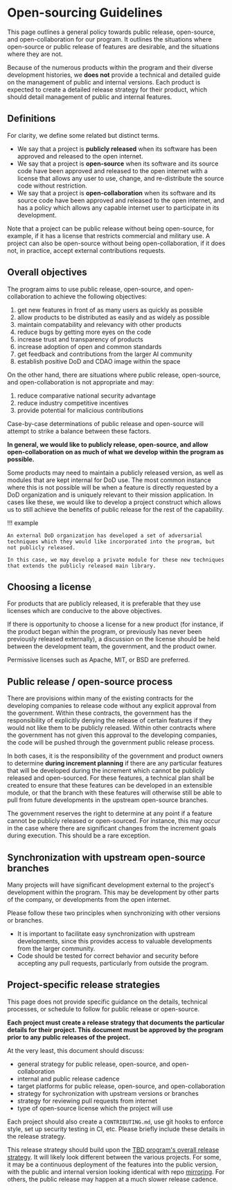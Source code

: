 # Open-sourcing Guidelines

This page outlines a general policy towards public release, open-source, and open-collaboration for our program. It outlines the situations where open-source or public release of features are desirable, and the situations where they are not. 

Because of the numerous products within the program and their diverse development histories, we **does not** provide a technical and detailed guide on the management of public and internal versions. Each product is expected to create a detailed release strategy for their product, which should detail management of public and internal features.


## Definitions

For clarity, we define some related but distinct terms.

- We say that a project is **publicly released** when its software has been approved and released to the open internet.
- We say that a project is **open-source** when its software and its source code have been approved and released to the open internet with a license that allows any user to use, change, and re-distribute the source code without restriction. 
- We say that a project is **open-collaboration** when its software and its source code have been approved and released to the open internet, and has a policy which allows any capable internet user to participate in its development. 

Note that a project can be public release without being open-source, for example, if it has a license that restricts commercial and military use. A project can also be open-source without being open-collaboration, if it does not, in practice, accept external contributions requests.

## Overall objectives

The program aims to use public release, open-source, and open-collaboration to achieve the following objectives:

1. get new features in front of as many users as quickly as possible
1. allow products to be distributed as easily and as widely as possible
1. maintain compatability and relevancy with other products
1. reduce bugs by getting more eyes on the code
1. increase trust and transparency of products
1. increase adoption of open and common standards 
1. get feedback and contributions from the larger AI community
1. establish positive DoD and CDAO image within the space

On the other hand, there are situations where public release, open-source, and open-collaboration is not appropriate and may:

1. reduce comparative national security advantage
1. reduce industry competitive incentives
1. provide potential for malicious contributions

Case-by-case determinations of public release and open-source will attempt to strike a balance between these factors. 

**In general, we would like to publicly release, open-source, and allow open-collaboration on as much of what we develop within the program as possible.** 

Some products may need to maintain a publicly released version, as well as modules that are kept internal for DoD use. The most common instance where this is not possible will be when a feature is directly requested by a DoD organization and is uniquely relevant to their mission application. In cases like these, we would like to develop a project construct which allows us to still achieve the benefits of public release for the rest of the capability.

!!! example

    An external DoD organization has developed a set of adversarial techniques which they would like incorporated into the program, but not publicly released. 

    In this case, we may develop a private module for these new techniques that extends the publicly released main library.

## Choosing a license

For products that are publicly released, it is preferable that they use licenses which are conducive to the above objectives.

If there is opportunity to choose a license for a new product (for instance, if the product began within the program, or previously has never been previously released externally), a discussion on the license should be held between the development team, the government, and the product owner.

Permissive licenses such as Apache, MIT, or BSD are preferred. 

## Public release / open-source process

There are provisions within many of the existing contracts for the developing companies to release code without any explicit approval from the government. Within these contracts, the government has the responsibility of explicitly denying the release of certain features if they would not like them to be publicly released. Within other contracts where the government has not given this approval to the developing companies, the code will be pushed through the government public release process.

In both cases, it is the responsibility of the government and product owners to determine **during increment planning** if there are any particular features that will be developed during the increment which cannot be publicly released and open-sourced. For these features, a technical plan shall be created to ensure that these features can be developed in an extensible module, or that the branch with these features will otherwise still be able to pull from future developments in the upstream open-source branches.

The government reserves the right to determine at any point if a feature cannot be publicly released or open-sourced. For instance, this may occur in the case where there are significant changes from the increment goals during execution. This should be a rare exception.

## Synchronization with upstream open-source branches

Many projects will have significant development external to the project's development within the program. This may be development by other parts of the company, or developments from the open internet.

Please follow these two principles when synchronizing with other versions or branches.

- It is important to facilitate easy synchronization with upstream developments, since this provides access to valuable developments from the larger community.
- Code should be tested for correct behavior and security before accepting any pull requests, particularly from outside the program.

## Project-specific release strategies

This page does not provide specific guidance on the details, technical processes, or schedule to follow for public release or open-source. 

**Each project must create a release strategy that documents the particular details for their project. This document must be approved by the program prior to any public releases of the project.**

At the very least, this document should discuss:
- general strategy for public release, open-source, and open-collaboration
- internal and public release cadence 
- target platforms for public release, open-source, and open-collaboration
- strategy for sychronization with upstream versions or branches
- strategy for reviewing pull requests from internet
- type of open-source license which the project will use

Each project should also create a `CONTRIBUTING.md`, use git hooks to enforce style, set up security testing in CI, etc. Please briefly include these details in the release strategy.

This release strategy should build upon the [TBD program's overall release strategy](./Branch,%20Merge,%20Release%20Strategy.md). It will likely look different between the various projects. For some, it may be a continuous deployment of the features into the public version, with the public and internal version looking identical with repo [mirroring](https://docs.gitlab.com/ee/user/project/repository/mirror/index.html). For others, the public release may happen at a much slower release cadence.
